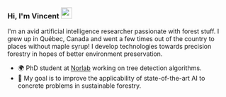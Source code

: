 ### Hi, I'm Vincent <img src="https://camo.githubusercontent.com/e8e7b06ecf583bc040eb60e44eb5b8e0ecc5421320a92929ce21522dbc34c891/68747470733a2f2f6d656469612e67697068792e636f6d2f6d656469612f6876524a434c467a6361737252346961377a2f67697068792e676966" width="25px">

I'm an avid artificial intelligence researcher passionate with forest stuff. I grew up in Québec, Canada and went a few times out of the country to places without maple syrup! I develop technologies towards precision forestry in hopes of better environment preservation. 

- 🌍 PhD student at [Norlab](https://norlab.ulaval.ca/) working on tree detection algorithms.
- 🌱 My goal is to improve the applicability of state-of-the-art AI to concrete problems in sustainable forestry.
